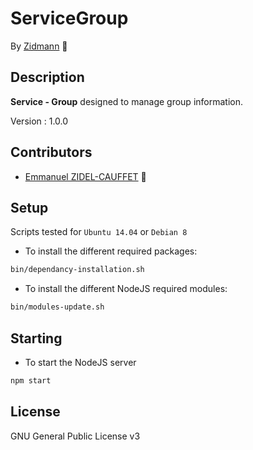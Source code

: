 # ServiceGroup

By [Zidmann](mailto:emmanuel.zidel@gmail.com) :bow: 

## Description

**Service - Group** designed to manage group information.

Version : 1.0.0

## Contributors

* [Emmanuel ZIDEL-CAUFFET](mailto:emmanuel.zidel@gmail.com) :bow: 

## Setup

Scripts tested for `Ubuntu 14.04` or `Debian 8`

* To install the different required packages:

```bash
bin/dependancy-installation.sh
```

* To install the different NodeJS required modules:

```bash
bin/modules-update.sh
```

## Starting

* To start the NodeJS server

```bash
npm start
```

## License

GNU General Public License v3
